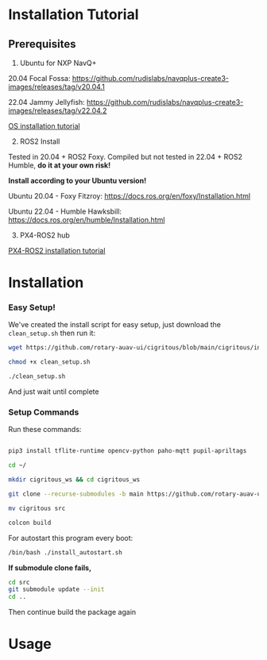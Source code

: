 # Installation Tutorial

## Prerequisites
1. Ubuntu for NXP NavQ+

20.04 Focal Fossa: https://github.com/rudislabs/navqplus-create3-images/releases/tag/v20.04.1

22.04 Jammy Jellyfish: https://github.com/rudislabs/navqplus-create3-images/releases/tag/v22.04.2

[OS installation tutorial](https://nxp.gitbook.io/8mpnavq/dev-guide/software/setup-guide-emmc)

2. ROS2 Install

Tested in 20.04 + ROS2 Foxy. Compiled but not tested in 22.04 + ROS2 Humble,
**do it at your own risk!**

**Install according to your Ubuntu version!**

Ubuntu 20.04 - Foxy Fitzroy: https://docs.ros.org/en/foxy/Installation.html

Ubuntu 22.04 - Humble Hawksbill: https://docs.ros.org/en/humble/Installation.html

3. PX4-ROS2 hub

[PX4-ROS2 installation tutorial](https://docs.px4.io/main/en/ros/ros2_comm.html)

# Installation

### Easy Setup!
We've created the install script for easy setup, just download the `clean_setup.sh` then run it:

```bash
wget https://github.com/rotary-auav-ui/cigritous/blob/main/cigritous/installation/clean_setup.sh

chmod +x clean_setup.sh

./clean_setup.sh
```

And just wait until complete

### Setup Commands

Run these commands:

```bash

pip3 install tflite-runtime opencv-python paho-mqtt pupil-apriltags

cd ~/

mkdir cigritous_ws && cd cigritous_ws

git clone --recurse-submodules -b main https://github.com/rotary-auav-ui/cigritous.git

mv cigritous src

colcon build

```

For autostart this program every boot:

```bash
/bin/bash ./install_autostart.sh
```

**If submodule clone fails,**

```bash
cd src
git submodule update --init
cd ..
```

Then continue build the package again

# Usage


